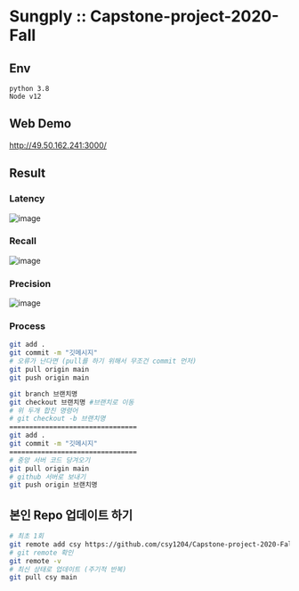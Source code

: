 # Sungply :: Capstone-project-2020-Fall

## Env

```
python 3.8
Node v12
```
## Web Demo

http://49.50.162.241:3000/


## Result

### Latency
![image](https://user-images.githubusercontent.com/18041103/101727712-5bb7ba80-3af8-11eb-86be-003d90110204.png)

### Recall
![image](https://user-images.githubusercontent.com/18041103/101727721-62463200-3af8-11eb-84fe-ec28416fa0ff.png)

### Precision
![image](https://user-images.githubusercontent.com/18041103/101727737-6a05d680-3af8-11eb-83c1-be0693cbe069.png)





### Process

``` bash
git add .
git commit -m "깃메시지"
# 오류가 난다면 (pull를 하기 위해서 무조건 commit 먼저)
git pull origin main
git push origin main
```

``` bash
git branch 브랜치명
git checkout 브랜치명 #브랜치로 이동
# 위 두개 합친 명령어
# git checkout -b 브랜치명
================================
git add .
git commit -m "깃메시지"
================================
# 중앙 서버 코드 당겨오기
git pull origin main
# github 서버로 보내기
git push origin 브랜치명
```

## 본인 Repo 업데이트 하기 

``` bash
# 최초 1회
git remote add csy https://github.com/csy1204/Capstone-project-2020-Fall.git
# git remote 확인
git remote -v 
# 최신 상태로 업데이트 (주기적 반복)
git pull csy main
```
